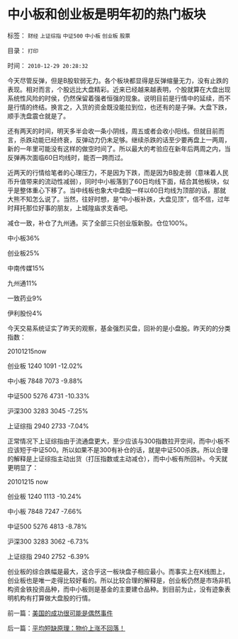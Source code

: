 # 中小板和创业板是明年初的热门板块

标签： `财经` `上证综指` `中证500` `中小板` `创业板` `股票` 

目录： `打印`

时间： `2010-12-29 20:28:32`

今天尽管反弹，但是B股软弱无力。各个板块都显得是反弹缩量无力，没有止跌的表现。相对而言，个股远比大盘精彩。近来已经越来越表明，个股就算在大盘出现系统性风险的时侯，仍然保留着强者恒强的现象。说明目前是行情中的延续，而不是行情的终结。换言之，入货的资金既没能拉到位，也还有的是子弹。大盘下跌，顺手洗盘震仓就是了。

还有两天的时间，明天多半会收一条小阴线，周五或者会收小阳线。但就目前而言，杀跌动能已经终衰，反弹动力仍未足够。继续杀跌的话至少要再盘上一两周，新的一年里可能没有这样的做空时间了。所以最大的考验应在新年后两周之内，当反弹再次面临60日均线时，能否一跨而过。

近两天的行情给笔者的心理压力，不是因为下跌，而是因为B股走弱（意味着人民币升值带来的流动性减弱），同时中小板落到了60日均线下面，结合其他板块，似乎是整体重心下移了。当中线板也象大中盘股一样以60日均线为顶部的话，那就大熊不知怎么说了。当然，往好时想，是“中小板补跌，大盘见顶”，信不信，过年时拜托那位好事的朋友，上城隍庙求支香吧。

减仓一致，补仓了九州通。买了全部三只创业版新股。仓位100%。

中小板36%

创业板25%

中南传媒15%

九州通11%

一致药业9%

伊利股份4%

今天交易系统证实了昨天的观察，基金强烈买盘，回补的是小盘股。昨天的的分类指数：

20101215now

创业板 1240 1091 -12.02%

中小板 7848 7073 -9.88%

中证500 5276 4731 -10.33%

沪深300 3283 3045 -7.25%

上证综指 2940 2733 -7.04%

正常情况下上证综指由于流通盘更大，至少应该与300指数拉开空间，而中小板不应该短于中证500。所以如果不是300有补仓的话，就是中证500杀跌。所以合理的解释是上证综指主动出货（打压指数或主动减仓），而中小板有所回补。今天就更明显了：

20101215 now

创业板 1240 1113 -10.24%

中小板 7848 7247 -7.66%

中证500 5276 4813 -8.78%

沪深300 3283 3062 -6.73%

上证综指 2940 2752 -6.39%

创业板的综合跌幅是最大，这合乎这一板块盘子相应最小。而事实上在K线图上，创业板也是唯一走得比较好看的。所以比较合理的解释是，创业板仍然是市场非机构资金铁投资品种，而中小板则是基金的主要建仓品种。到目前为止，没有迹象表明机构有打算做大盘股的行情。



前一篇：[美国的成功很可能是偶然事件](../../../2010/12/28/美国的成功很可能是偶然事件.md)

后一篇：[平均短缺原理：物价上涨不回落！](../../../2010/12/29/平均短缺原理：物价上涨不回落！.md)